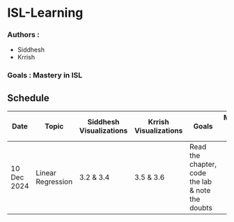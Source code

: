 # ISL-Learning

### Authors : 
- Siddhesh
- Krrish

### Goals : Mastery in ISL

## Schedule

| Date         | Topic             | Siddhesh Visualizations | Krrish Visualizations | Goals                                      | Minutes of the Meet | Code Link |
|--------------|-------------------|-------------------------|-----------------------|-------------------------------------------|---------------------|-----------|
| 10 Dec 2024  | Linear Regression | 3.2 & 3.4              | 3.5 & 3.6            | Read the chapter, code the lab & note the doubts |                     |           |
